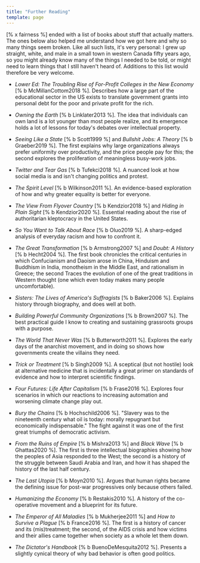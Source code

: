```yaml
---
title: "Further Reading"
template: page
---
```


[% x fairness %] ended with a list of books about stuff that actually
matters.  The ones below also helped me understand how we got here and why so
many things seem broken.  Like all such lists, it's very personal: I grew up
straight, white, and male in a small town in western Canada fifty years ago, so
you might already know many of the things I needed to be told, or might need to
learn things that I still haven't heard of.  Additions to this list would
therefore be very welcome.

-   *Lower Ed: The Troubling Rise of For-Profit Colleges in the New Economy*
    [% b McMillanCottom2018 %].  Describes how a large part of the
    educational sector in the US exists to translate government grants into
    personal debt for the poor and private profit for the rich.

-   *Owning the Earth* [% b Linklater2013 %].  The idea that individuals can
    own land is a lot younger than most people realize, and its emergence holds
    a lot of lessons for today's debates over intellectual property.

-   *Seeing Like a State* [% b Scott1999 %] and *Bullshit Jobs: A Theory*
    [% b Graeber2019 %].  The first explains why large organizations always
    prefer uniformity over productivity, and the price people pay for this; the
    second explores the proliferation of meaningless busy-work jobs.

-   *Twitter and Tear Gas* [% b Tufekci2018 %].  A nuanced look at how social
    media is and isn't changing politics and protest.

-   *The Spirit Level* [% b Wilkinson2011 %].  An evidence-based exploration
    of how and why greater equality is better for everyone.

-   *The View From Flyover Country* [% b Kendzior2018 %] and *Hiding in Plain
    Sight* [% b Kendzior2020 %].  Essential reading about the rise of
    authoritarian kleptocracy in the United States.

-   *So You Want to Talk About Race* [% b Oluo2019 %].  A sharp-edged
    analysis of everyday racism and how to confront it.

-   *The Great Transformation* [% b Armstrong2007 %] and *Doubt: A History*
    [% b Hecht2004 %].  The first book chronicles the critical centuries in
    which Confucianism and Daoism arose in China, Hinduism and Buddhism in
    India, monotheism in the Middle East, and rationalism in Greece; the second
    Traces the evolution of one of the great traditions in Western thought (one
    which even today makes many people uncomfortable).

-   *Sisters: The Lives of America's Suffragists* [% b Baker2006 %].
    Explains history through biography, and does well at both.

-   *Building Powerful Community Organizations* [% b Brown2007 %].  The best
    practical guide I know to creating and sustaining grassroots groups with a
    purpose.

-   *The World That Never Was* [% b Butterworth2011 %].  Explores the early
    days of the anarchist movement, and in doing so shows how governments create
    the villains they need.

-   *Trick or Treatment* [% b Singh2009 %].  A sceptical (but not hostile)
    look at alternative medicine that is incidentally a great primer on
    standards of evidence and how to interpret scientific findings.

-   *Four Futures: Life After Capitalism* [% b Frase2016 %].  Explores four
    scenarios in which our reactions to increasing automation and worsening
    climate change play out.

-   *Bury the Chains* [% b Hochschild2006 %].  "Slavery was to the nineteenth
    century what oil is today: morally repugnant but economically
    indispensable."  The fight against it was one of the first great triumphs of
    democratic activism.

-   *From the Ruins of Empire* [% b Mishra2013 %] and *Black Wave*
    [% b Ghattas2020 %].  The first is three intellectual biographies
    showing how the peoples of Asia responded to the West; the second is a
    history of the struggle between Saudi Arabia and Iran, and how it has shaped
    the history of the last half century.

-   *The Last Utopia* [% b Moyn2010 %].  Argues that human rights became the
    defining issue for post-war progressives only because others failed.

-   *Humanizing the Economy* [% b Restakis2010 %].  A history of the
    co-operative movement and a blueprint for its future.

-   *The Emperor of All Maladies* [% b Mukherjee2011 %] and *How to Survive a
    Plague* [% b France2016 %].  The first is a history of cancer and its
    (mis)treatment; the second, of the AIDS crisis and how victims and their
    allies came together when society as a whole let them down.

-   *The Dictator's Handbook* [% b BuenoDeMesquita2012 %].  Presents a
    slightly cynical theory of why bad behavior is often good politics.
